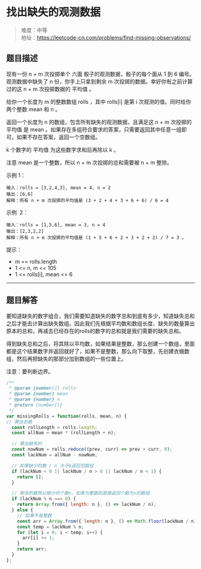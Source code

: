 # 找出缺失的观测数据

> 难度：中等  
> 地址：https://leetcode-cn.com/problems/find-missing-observations/

## 题目描述

现有一份 n + m 次投掷单个 六面 骰子的观测数据，骰子的每个面从 1 到 6 编号。观测数据中缺失了 n 份，你手上只拿到剩余 m 次投掷的数据。幸好你有之前计算过的这 n + m 次投掷数据的 平均值 。

给你一个长度为 m 的整数数组 rolls ，其中 rolls[i] 是第 i 次观测的值。同时给你两个整数 mean 和 n 。

返回一个长度为 n 的数组，包含所有缺失的观测数据，且满足这 n + m 次投掷的 平均值 是 mean 。如果存在多组符合要求的答案，只需要返回其中任意一组即可。如果不存在答案，返回一个空数组。

k 个数字的 平均值 为这些数字求和后再除以 k 。

注意 mean 是一个整数，所以 n + m 次投掷的总和需要被 n + m 整除。

示例 1：

```
输入：rolls = [3,2,4,3], mean = 4, n = 2
输出：[6,6]
解释：所有 n + m 次投掷的平均值是 (3 + 2 + 4 + 3 + 6 + 6) / 6 = 4 
```

示例  2：

```
输入：rolls = [1,5,6], mean = 3, n = 4
输出：[2,3,2,2]
解释：所有 n + m 次投掷的平均值是 (1 + 5 + 6 + 2 + 3 + 2 + 2) / 7 = 3 。
```

提示：
- m == rolls.length
- 1 <= n, m <= 105
- 1 <= rolls[i], mean <= 6

---

## 题目解答

要知道缺失的数字组合，我们需要知道缺失的数字总和到底有多少，知道缺失总和之后才能去计算出缺失数组。因此我们先根据平均数和数组长度、缺失的数量算出原本的总和，再减去已经存在的rolls的数字的总和就是我们需要的缺失总和。

得到缺失总和之后，将其除以平均数，如果结果是整数，那么创建一个数组，里面都是这个结果数字并返回就好了，如果不是整数，那么向下取整，先创建衣蛾数组，然后再把缺失的那部分加到数组的一些位置上。

注意：要判断边界。

```javascript
/**
 * @param {number[]} rolls
 * @param {number} mean
 * @param {number} n
 * @return {number[]}
 */
var missingRolls = function(rolls, mean, n) {
// 算出总数
  const rollLength = rolls.length;
  const allNum = mean * (rollLength + n);

  // 算出缺失的
  const nowNum = rolls.reduce((prev, curr) => prev + curr, 0);
  const lackNum = allNum - nowNum;

  // 如果缺少的数 / n 大于6返回空数组
  if (lackNum < 0 || lackNum / n > 6 || lackNum / n < 1) {
    return [];
  }

  // 剩余的数除以缺少的个数n，如果为整数则直接返回个数为n的数组
  if (lackNum % n === 0) {
    return Array.from({ length: n }, () => lackNum / n);
  } else {
    // 如果不是整数
    const arr = Array.from({ length: n }, () => Math.floor(lackNum / n));
    const temp = lackNum % n;
    for (let i = 0; i < temp; i++) {
      arr[i] += 1;
    }
    return arr;
  }
};
```
